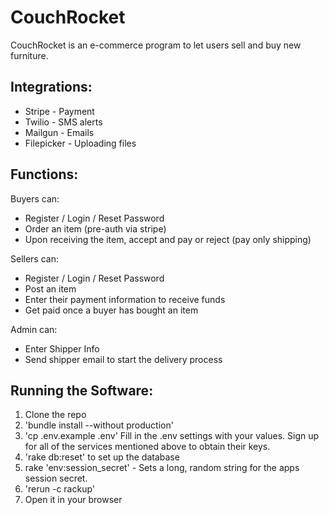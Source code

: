 # CouchRocket

CouchRocket is an e-commerce program to let users sell and buy new furniture.

## Integrations:
* Stripe - Payment
* Twilio - SMS alerts
* Mailgun - Emails
* Filepicker - Uploading files

## Functions:
Buyers can:
* Register / Login / Reset Password
* Order an item (pre-auth via stripe)
* Upon receiving the item, accept and pay or reject (pay only shipping)


Sellers can:
* Register / Login / Reset Password
* Post an item
* Enter their payment information to receive funds
* Get paid once a buyer has bought an item

Admin can:
* Enter Shipper Info
* Send shipper email to start the delivery process

## Running the Software:

1. Clone the repo
1. 'bundle install --without production'
1. 'cp .env.example .env'
		Fill in the .env settings with your values. Sign up for all of the services mentioned above to obtain their keys.
1. 'rake db:reset' to set up the database
1. rake 'env:session_secret' - Sets a long, random string for the apps session secret.
1. 'rerun -c rackup'
1. Open it in your browser



